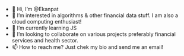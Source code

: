 - 👋 Hi, I’m @Ekanpat
- 👀 I’m interested in algorithms & other financial data stuff. I am also a cloud computing enthusiast!
- 🌱 I’m currently learning JS
- 💞️ I’m looking to collaborate on various projects preferably financial services and health sector.
- 📫 How to reach me? Just chek my bio and send me an email!

<!---
Ekanpat/Ekanpat is a ✨ special ✨ repository because its `README.md` (this file) appears on your GitHub profile.
You can click the Preview link to take a look at your changes.
--->
